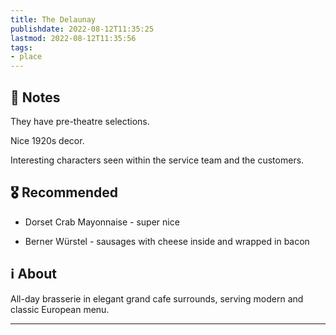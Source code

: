 ```yaml
---
title: The Delaunay
publishdate: 2022-08-12T11:35:25
lastmod: 2022-08-12T11:35:56
tags: 
- place
---
```










## 📝 Notes



They have pre-theatre selections. 

Nice 1920s decor.

Interesting characters seen within the service team and the customers.



## 🎖 Recommended 



- Dorset Crab Mayonnaise - super nice

- Berner Würstel - sausages with cheese inside and wrapped in bacon



## ℹ️ About



All-day brasserie in elegant grand cafe surrounds, serving modern and classic European menu.



---
